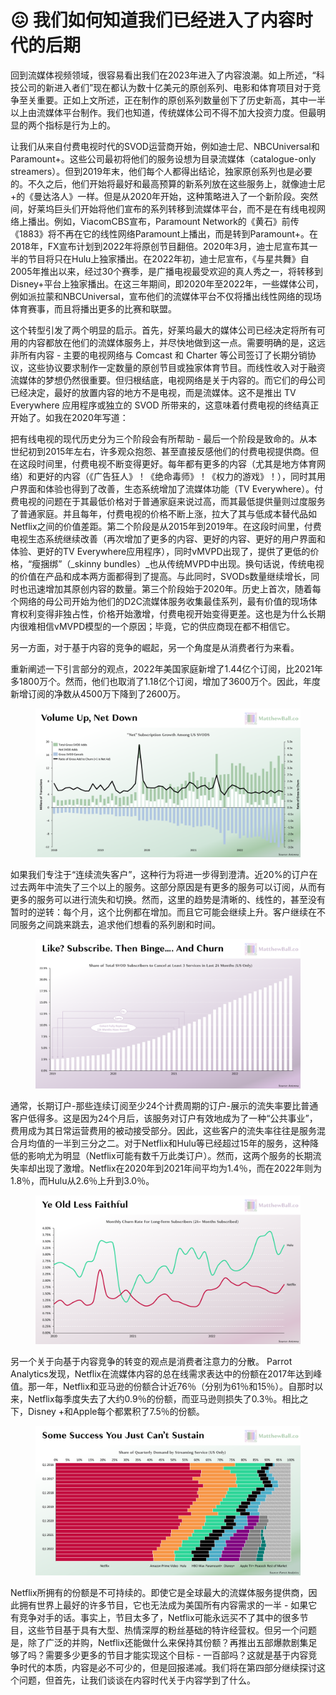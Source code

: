 # 😖 我们如何知道我们已经进入了内容时代的后期

回到流媒体视频领域，很容易看出我们在2023年进入了内容浪潮。如上所述，“科技公司的新进入者们”现在都认为数十亿美元的原创系列、电影和体育项目对于竞争至关重要。正如上文所述，正在制作的原创系列数量创下了历史新高，其中一半以上由流媒体平台制作。我们也知道，传统媒体公司不得不加大投资力度。但最明显的两个指标是行为上的。

让我们从来自付费电视时代的SVOD运营商开始，例如迪士尼、NBCUniversal和Paramount+。这些公司最初将他们的服务设想为目录流媒体（catalogue-only streamers）。但到2019年末，他们每个人都得出结论，独家原创系列也是必要的。不久之后，他们开始将最好和最高预算的新系列放在这些服务上，就像迪士尼+的《曼达洛人》一样。但是从2020年开始，这种策略进入了一个新阶段。突然间，好莱坞巨头们开始将他们宣布的系列转移到流媒体平台，而不是在有线电视网络上播出。例如，ViacomCBS宣布，Paramount Network的《黄石》前传《1883》将不再在它的线性网络Paramount上播出，而是转到Paramount+。在2018年，FX宣布计划到2022年将原创节目翻倍。2020年3月，迪士尼宣布其一半的节目将只在Hulu上独家播出。在2022年初，迪士尼宣布，《与星共舞》自2005年推出以来，经过30个赛季，是广播电视最受欢迎的真人秀之一，将转移到Disney+平台上独家播出。在这三年期间，即2020年至2022年，一些媒体公司，例如派拉蒙和NBCUniversal，宣布他们的流媒体平台不仅将播出线性网络的现场体育赛事，而且将播出更多的比赛和联盟。

这个转型引发了两个明显的启示。首先，好莱坞最大的媒体公司已经决定将所有可用的内容都放在他们的流媒体服务上，并尽快地做到这一点。需要明确的是，这远非所有内容 - 主要的电视网络与 Comcast 和 Charter 等公司签订了长期分销协议，这些协议要求制作一定数量的原创节目或独家体育节目。而线性收入对于融资流媒体的梦想仍然很重要。但归根结底，电视网络是关于内容的。而它们的母公司已经决定，最好的放置内容的地方不是电视，而是流媒体。这不是推出 TV Everywhere 应用程序或独立的 SVOD 所带来的，这意味着付费电视的终结真正开始了。如我在2020年写道：

把有线电视的现代历史分为三个阶段会有所帮助 - 最后一个阶段是致命的。从本世纪初到2015年左右，许多观众抱怨、甚至直接反感他们的付费电视提供商。但在这段时间里，付费电视不断变得更好。每年都有更多的内容（尤其是地方体育网络）和更好的内容（《广告狂人》！《绝命毒师》！《权力的游戏》！），同时其用户界面和体验也得到了改善，生态系统增加了流媒体功能（TV Everywhere）。付费电视的问题在于其最低价格对于普通家庭来说过高，而其最低提供量则过度服务了普通家庭。并且每年，付费电视的价格不断上涨，拉大了其与低成本替代品如Netflix之间的价值差距。第二个阶段是从2015年到2019年。在这段时间里，付费电视生态系统继续改善（再次增加了更多的内容、更好的内容、更好的用户界面和体验、更好的TV Everywhere应用程序），同时vMVPD出现了，提供了更低的价格，“瘦捆绑”（_skinny bundles）_也从传统MVPD中出现。换句话说，传统电视的价值在产品和成本两方面都得到了提高。与此同时，SVODs数量继续增长，同时也迅速增加其原创内容的数量。第三个阶段始于2020年。历史上首次，随着每个网络的母公司开始为他们的D2C流媒体服务收集最佳系列，最有价值的现场体育权利变得非独占性，价格开始激增，付费电视开始变得更差。这也是为什么长期内很难相信vMVPD模型的一个原因；毕竟，它的供应商现在都不相信它。

另一方面，对于基于内容的竞争的崛起，另一个角度是从消费者行为来看。

重新阐述一下引言部分的观点，2022年美国家庭新增了1.44亿个订阅，比2021年多1800万个。然而，他们也取消了1.18亿个订阅，增加了3600万个。因此，年度新增订阅的净数从4500万下降到了2600万。

<figure><img src="../.gitbook/assets/image (18).png" alt=""><figcaption></figcaption></figure>

如果我们专注于“连续流失客户”，这种行为将进一步得到澄清。近20%的订户在过去两年中流失了三个以上的服务。这部分原因是有更多的服务可以订阅，从而有更多的服务可以进行流失和切换。然而，这里的趋势是清晰的、线性的，甚至没有暂时的逆转：每个月，这个比例都在增加。而且它可能会继续上升。客户继续在不同服务之间跳来跳去，追求他们想看的系列剧和时间。

<figure><img src="../.gitbook/assets/image (31).png" alt=""><figcaption></figcaption></figure>

通常，长期订户-那些连续订阅至少24个计费周期的订户-展示的流失率要比普通客户低得多。这是因为24个月后，该服务对订户有效地成为了一种“公共事业”，费用成为其日常运营费用的被动接受部分。因此，这些客户的流失率往往是服务混合月均值的一半到三分之二。对于Netflix和Hulu等已经超过15年的服务，这种降低的影响尤为明显（Netflix可能有数千万此类订户）。然而，这两个服务的长期流失率却出现了激增。Netflix在2020年到2021年间平均为1.4％，而在2022年则为1.8％，而Hulu从2.6％上升到3.0％。

<figure><img src="../.gitbook/assets/image (34).png" alt=""><figcaption></figcaption></figure>

另一个关于向基于内容竞争的转变的观点是消费者注意力的分散。 Parrot Analytics发现，Netflix在流媒体内容的总在线需求表达中的份额在2017年达到峰值。那一年，Netflix和亚马逊的份额合计近76％（分别为61％和15％）。自那时以来，Netflix每季度失去了大约0.9％的份额，而亚马逊则损失了0.3％。相比之下，Disney +和Apple每个都累积了7.5％的份额。

<figure><img src="../.gitbook/assets/image (25).png" alt=""><figcaption></figcaption></figure>

Netflix所拥有的份额是不可持续的。即使它是全球最大的流媒体服务提供商，因此拥有世界上最好的许多节目，它也无法成为美国所有内容需求的一半 - 如果它有竞争对手的话。事实上，节目太多了，Netflix可能永远买不了其中的很多节目，这些节目基于具有大型、热情深厚的粉丝基础的特许经营权。但另一个问题是，除了广泛的并购，Netflix还能做什么来保持其份额？再推出五部爆款剧集足够了吗？需要多少更多的节目才能实现这个目标 - 一百部吗？这就是基于内容竞争时代的本质，内容是必不可少的，但是回报递减。我们将在第四部分继续探讨这个问题，但首先，让我们谈谈在内容时代关于内容学到了什么。
